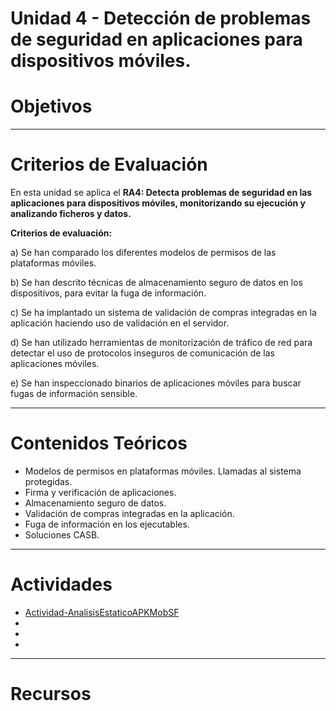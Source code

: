 # Unidad 4 - Detección de problemas de seguridad en aplicaciones para dispositivos móviles.


# Objetivos


---
# Criterios de Evaluación

En esta unidad se aplica el **RA4: Detecta problemas de seguridad en las aplicaciones para dispositivos móviles, monitorizando su ejecución y analizando ficheros y datos.**

**Criterios de evaluación:**

a)	Se han comparado los diferentes modelos de permisos de las plataformas móviles.

b)	Se han descrito técnicas de almacenamiento seguro de datos en los dispositivos, para evitar la fuga de información.

c)	Se ha implantado un sistema de validación de compras integradas en la aplicación haciendo uso de validación en el 
servidor.

d)	Se han utilizado herramientas de monitorización de tráfico de red para detectar el uso de protocolos inseguros de comunicación de las aplicaciones móviles.

e)	Se han inspeccionado binarios de aplicaciones móviles para buscar fugas de información sensible.


---
# Contenidos Teóricos

- Modelos de permisos en plataformas móviles. Llamadas al sistema protegidas.
- Firma y verificación de aplicaciones.
- Almacenamiento seguro de datos.
- Validación de compras integradas en la aplicación.
- Fuga de información en los ejecutables.
- Soluciones CASB.


---
# Actividades

- [Actividad-AnalisisEstaticoAPKMobSF](Actividad-AnalisisEstaticoAPKMobSF/README.md)
- []()
- []()
- []()


---
# Recursos